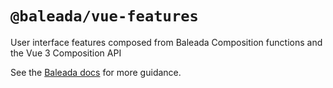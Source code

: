 # `@baleada/vue-features`

User interface features composed from Baleada Composition functions and the Vue 3 Composition API

See the [Baleada docs](https://baleada.netlify.com) for more guidance.
